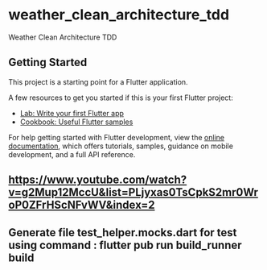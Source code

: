 # weather_clean_architecture_tdd

Weather Clean Architecture TDD

## Getting Started

This project is a starting point for a Flutter application.

A few resources to get you started if this is your first Flutter project:

- [Lab: Write your first Flutter app](https://docs.flutter.dev/get-started/codelab)
- [Cookbook: Useful Flutter samples](https://docs.flutter.dev/cookbook)

For help getting started with Flutter development, view the
[online documentation](https://docs.flutter.dev/), which offers tutorials,
samples, guidance on mobile development, and a full API reference.

## https://www.youtube.com/watch?v=g2Mup12MccU&list=PLjyxas0TsCpkS2mr0WroP0ZFrHScNFvWV&index=2

## Generate file test_helper.mocks.dart for test using command : flutter pub run build_runner build


